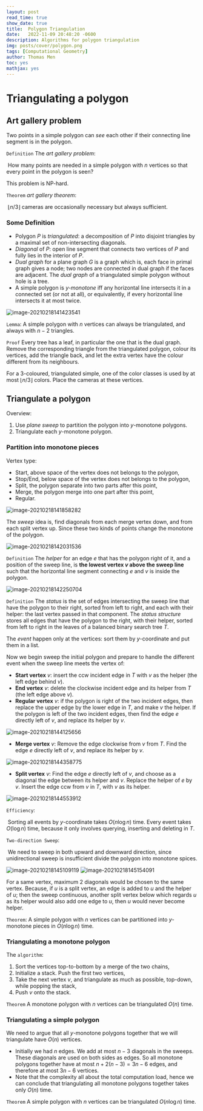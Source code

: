 ```yaml
---
layout: post
read_time: true
show_date: true
title:  Polygon Triangulation
date:   2022-11-09 20:48:20 -0600
description: Algorithms for polygon triangulation
img: posts/cover/polygon.png
tags: [Computational Geometry]
author: Thomas Men
toc: yes
mathjax: yes
---
```


# Triangulating a polygon

## Art gallery problem

Two points in a simple polygon can *see* each other if their connecting line segment is in the polygon.

`Definition` The *art gallery problem*: 

​	How many points are needed in a simple polygon with $n$ vertices so that every point in the polygon is seen?

This problem is NP-hard.

`Theorem` *art gallery theorem*:

​	 $\lfloor n/3\rfloor$ cameras are occasionally necessary but always sufficient.

### Some Definition

- Polygon $P$ is *triangulated*: a decomposition of $P$ into disjoint triangles by a maximal set of non-intersecting diagonals.
- *Diagonal* of $P$: open line segment that connects two vertices of $P$ and fully lies in the interior of $P$.
- *Dual graph* for a plane graph $G$ is a graph which is, each face in primal graph gives a node; two nodes are connected in dual graph if the faces are adjacent. The *dual graph* of a triangulated simple polygon without hole is a tree. 
- A simple polygon is *y-monotone* iff any horizontal line intersects it in a connected set (or not at all), or equivalently, if every horizontal line intersects it at most twice.

![image-20210218141423541](./assets/img/posts/typora-user-images/image-20210218141423541.png)

`Lemma`: A simple polygon with $n$ vertices can always be triangulated, and always with $n-2$ triangles.

`Proof` Every tree has a leaf, in particular the one that is the dual graph. Remove the corresponding triangle from the triangulated polygon, colour its vertices, add the triangle back, and let the extra vertex have the colour different from its neighbours. 

For a 3-coloured, triangulated simple, one of the color classes is used by at most $\lfloor n/3\rfloor$ colors. Place the cameras at these vertices. 

## Triangulate a polygon

Overview:

1. Use *plane sweep* to partition the polygon into $y$-monotone polygons.
2. Triangulate each $y$-monotone polygon. 

### Partition into monotone pieces

Vertex type:

- Start, above space of the vertex does not belongs to the polygon,
- Stop/End, below space of the vertex does not belongs to the polygon,
- Split, the polygon separate into two parts after this point,
- Merge, the polygon merge into one part after this point,
- Regular.

![image-20210218141858282](./assets/img/posts/typora-user-images/image-20210218141858282.png)

The *sweep* idea is, find diagonals from each merge vertex down, and from each split vertex up. Since these two kinds of points change the monotone of the polygon. 

![image-20210218142031536](./assets/img/posts/typora-user-images/image-20210218142031536.png)

`Definition` The *helper* for an edge $e$ that has the polygon right of it, and a position of the sweep line, is **the lowest vertex $v$ above the sweep line** such that the horizontal line segment connecting $e$ and $v$ is inside the polygon.

![image-20210218142250704](./assets/img/posts/typora-user-images/image-20210218142250704.png)

`Definition` The *status* is the set of edges intersecting the sweep line that have the polygon to their right, sorted from left to right, and each with their helper: the last vertex passed in that component. The *status structure* stores all edges that have the polygon to the right, with their helper, sorted from left to right in the leaves of a balanced binary search tree $T$. 

The *event* happen only at the vertices: sort them by $y$-coordinate and put them in a list.

Now we begin sweep the initial polygon and prepare to handle the different event when the sweep line meets the vertex of:

- **Start vertex** $v$: insert the ccw incident edge in $T$ with $v$ as the helper (the left edge behind $v$).
- **End vertex** $v$: delete the clockwise incident edge and its helper from $T$ (the left edge above $v$).
- **Regular vertex** $v$: if the polygon is right of the two incident edges, then replace the upper edge by the lower edge in $T$, and make $v$ the helper. If the polygon is left of the two incident edges, then find the edge $e$ directly left of $v$, and replace its helper by $v$.

![image-20210218144125656](./assets/img/posts/typora-user-images/image-20210218144125656.png)

- **Merge vertex** $v$: Remove the edge clockwise from $v$ from $T$. Find the edge $e$ directly left of $v$, and replace its helper by $v$.

![image-20210218144358775](./assets/img/posts/typora-user-images/image-20210218144358775.png)

- **Split vertex** $v$: Find the edge $e$ directly left of $v$, and choose as a diagonal the edge between its helper and $v$. Replace the helper of $e$ by $v$. Insert the edge ccw from $v$ in $T$, with $v$ as its helper.

![image-20210218144553912](./assets/img/posts/typora-user-images/image-20210218144553912.png)

`Efficiency`: 

​	Sorting all events by $y$-coordinate takes $O(n\log n)$ time. Every event takes $O(\log n)$ time, because it only involves querying, inserting and deleting in $T$.

`Two-direction Sweep`:

​	We need to sweep in both upward and downward direction, since unidirectional sweep is insufficient divide the polygon into monotone spices. 

![image-20210218145109119](./assets/img/posts/typora-user-images/image-20210218145109119.png)  ![image-20210218145154091](./assets/img/posts/typora-user-images/image-20210218145154091.png)

For a same vertex, maximum 2 diagonals would be chosen to the same vertex. Because, if $u$ is a split vertex, an edge is added to $u$ and the helper of $u$; then the sweep continuous, another split vertex below which regards $u$ as its helper would also add one edge to $u$, then $u$ would never become helper. 

`Theorem`: A simple polygon with $n$ vertices can be partitioned into $y$-monotone pieces in $O(n\log n)$ time.

### Triangulating a monotone polygon

The `algorithm`:

1. Sort the vertices top-to-bottom by a merge of the two chains,
2. Initialize a stack. Push the first two vertices,
3. Take the next vertex $v$, and triangulate as much as possible, top-down, while popping the stack,
4. Push $v$ onto the stack.

`Theorem` A monotone polygon with $n$ vertices can be triangulated $O(n)$ time.

### Triangulating a simple polygon

We need to argue that all $y$-monotone polygons together that we will triangulate have $O(n)$ vertices. 

- Initially we had $n$ edges. We add at most $n-3$ diagonals in the sweeps. These diagonals are used on both sides as edges. So all monotone polygons together have at most $n+2(n-3)=3n-6$ edges, and therefore at most $3n-6$ vertices. 
- Note that the complexity all about the total computation load, hence we can conclude that triangulating all monotone polygons together takes only $O(n)$ time. 

`Theorem` A simple polygon with $n$ vertices can be triangulated $O(n\log n)$ time.